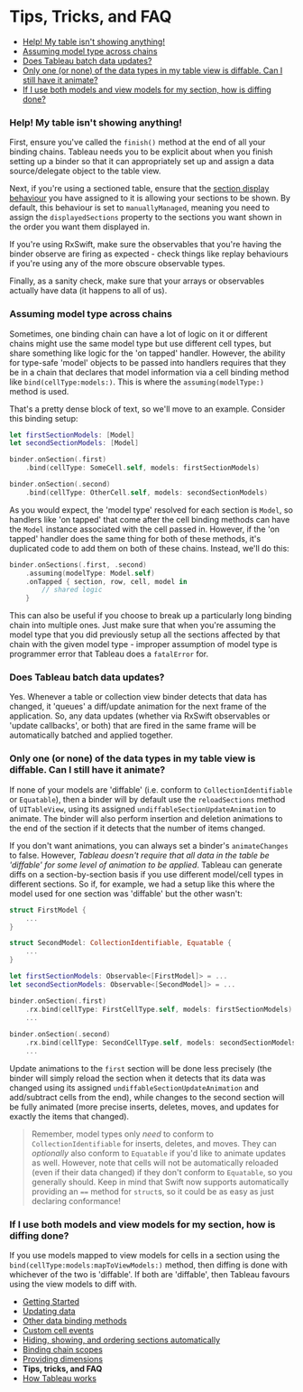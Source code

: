 #  Tips, Tricks, and FAQ

- [Help! My table isn't showing anything!](#no-show)
- [Assuming model type across chains](#splitting-binding)
- [Does Tableau batch data updates?](#update-batching)
- [Only one (or none) of the data types in my table view is diffable. Can I still have it animate?](#partial-diffing)
- [If I use both models and view models for my section, how is diffing done?](#viewmodel-model-diffing)

<h3 name="no-show">
Help! My table isn't showing anything!
</h3>

First, ensure you've called the `finish()` method at the end of all your binding chains. Tableau needs you to be explicit about when you
finish setting up a binder so that it can appropriately set up and assign a data source/delegate object to the table view.

Next, if you're using a sectioned table, ensure that the [section display behaviour](4-SectionDisplayBehaviour.md) you have assigned to it is 
allowing your sections to be shown. By default, this behaviour is set to `manuallyManaged`, meaning you need to assign the 
`displayedSections` property to the sections you want shown in the order you want them displayed in.

If you're using RxSwift, make sure the observables that you're having the binder observe are firing as expected - check things like replay 
behaviours if you're using any of the more obscure observable types.

Finally, as a sanity check, make sure that your arrays or observables actually have data (it happens to all of us).

<h3 name="splitting-binding">
Assuming model type across chains
</h3>

Sometimes, one binding chain can have a lot of logic on it or different chains might use the same model type but use different cell types, but 
share something like logic for the 'on tapped' handler. However, the ability for type-safe 'model' objects to be passed into handlers requires
that they be in a chain that declares that model information via a cell binding method like `bind(cellType:models:)`. This is where the 
`assuming(modelType:)` method is used.

That's a pretty dense block of text, so we'll move to an example. Consider this binding setup:

```swift
let firstSectionModels: [Model]
let secondSectionModels: [Model]

binder.onSection(.first)
    .bind(cellType: SomeCell.self, models: firstSectionModels)

binder.onSection(.second)
    .bind(cellType: OtherCell.self, models: secondSectionModels)
```

As you would expect, the 'model type' resolved for each section is `Model`, so handlers like 'on tapped' that come after the cell binding 
methods can have the `Model` instance associated with the cell passed in. However, if the 'on tapped' handler does the same thing for both
of these methods, it's duplicated code to add them on both of these chains. Instead, we'll do this:

```swift
binder.onSections(.first, .second)
    .assuming(modelType: Model.self)
    .onTapped { section, row, cell, model in
        // shared logic
    }
```

This can also be useful if you choose to break up a particularly long binding chain into multiple ones. Just make sure that when you're 
assuming the model type that you did previously setup all the sections affected by that chain with the given model type - improper assumption
of model type is programmer error that Tableau does a `fatalError` for.


<h3 name="update-batching">
Does Tableau batch data updates?
</h3>

Yes. Whenever a table or collection view binder detects that data has changed, it 'queues' a diff/update animation for the next frame of the
application. So, any data updates (whether via RxSwift observables or 'update callbacks', or both) that are fired in the same frame will be
automatically batched and applied together.

<h3 name="partial-diffing">
Only one (or none) of the data types in my table view is diffable. Can I still have it animate?
</h3>

If none of your models are 'diffable' (i.e. conform to `CollectionIdentifiable` or `Equatable`), then a binder will by default use the
`reloadSections` method of `UITableView`, using its assigned `undiffableSectionUpdateAnimation` to animate. The binder will
also perform insertion and deletion animations to the end of the section if it detects that the number of items changed.

If you don't want animations, you can always set a binder's `animateChanges` to false. However, *Tableau doesn't require that all data in the 
table be 'diffable' for some level of animation to be applied*. Tableau can generate diffs on a section-by-section basis if you use different 
model/cell types in different sections. So if, for example, we had a setup like this where the model used for one section was 'diffable' but the 
other wasn't:

```swift
struct FirstModel {
    ...
}

struct SecondModel: CollectionIdentifiable, Equatable {
    ...
}

let firstSectionModels: Observable<[FirstModel]> = ...
let secondSectionModels: Observable<[SecondModel]> = ...

binder.onSection(.first)
    .rx.bind(cellType: FirstCellType.self, models: firstSectionModels)
    ...
    
binder.onSection(.second)
    .rx.bind(cellType: SecondCellType.self, models: secondSectionModels)
    ...
```

Update animations to the `first` section will be done less precisely  (the binder will simply reload the section when it detects that its data was
changed using its assigned `undiffableSectionUpdateAnimation` and add/subtract cells from the end), while changes to the second 
section will be fully animated (more precise inserts, deletes, moves, and updates for exactly the items that changed).

> Remember, model types only *need* to conform to `CollectionIdentifiable` for inserts, deletes, and moves. They can *optionally* also
conform to `Equatable` if you'd like to animate updates as well. However, note that cells will not be automatically reloaded (even if their data
changed) if they don't conform to `Equatable`, so you generally should. Keep in mind that Swift now supports automatically providing an `==`
method for `struct`s, so it could be as easy as just declaring conformance!

<h3 name="viewmodel-model-diffing">
If I use both models and view models for my section, how is diffing done?
</h3>

If you use models mapped to view models for cells in a section using the `bind(cellType:models:mapToViewModels:)` method,
then diffing is done with whichever of the two is 'diffable'. If both are 'diffable', then Tableau favours using the view models to diff with.

- [Getting Started](1-GettingStarted.md)
- [Updating data](2-UpdatingData.md)
- [Other data binding methods](3-DataBindingMethods.md)
- [Custom cell events](4-CustomCellEvents)
- [Hiding, showing, and ordering sections automatically](5-SectionDisplayBehaviour.md)
- [Binding chain scopes](6-AdvancedBindingChains.md)
- [Providing dimensions](7-ProvidingDimensions.md)
- **Tips, tricks, and FAQ**
- [How Tableau works](9-HowItWorks.md)
